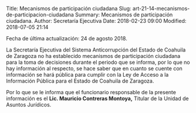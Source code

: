 Title: Mecanismos de participación ciudadana
Slug: art-21-14-mecanismos-de-participacion-ciudadana
Summary: Mecanismos de participación ciudadana.
Author: Secretaría Ejecutiva
Date: 2018-02-23 09:00
Modified: 2018-07-05 21:14


Fecha de última actualización: 24 de agosto 2018.

La Secretaría Ejecutiva del Sistema Anticorrupción del Estado de
Coahuila de Zaragoza no ha establecido mecanismos de participación
ciudadana para la toma de decisiones durante el periodo que se informa,
por lo que no hay información al respecto, se hace saber que en cuanto
se cuente con información se hará pública para cumplir con la Ley de
Acceso a la Información Pública para el Estado de Coahuila de Zaragoza.

Por lo que se le informa que el funcionario responsable de la presente
información es el **Lic. Mauricio Contreras Montoya,** Titular de la
Unidad de Asuntos Jurídicos.

